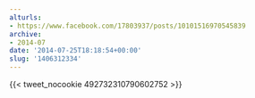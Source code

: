 ```yaml
---
alturls:
- https://www.facebook.com/17803937/posts/10101516970545839
archive:
- 2014-07
date: '2014-07-25T18:18:54+00:00'
slug: '1406312334'
---
```


{{< tweet_nocookie 492732310790602752 >}}

